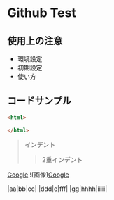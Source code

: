 # Github Test

## 使用上の注意
- 環境設定
- 初期設定
- 使い方

## コードサンプル

~~~html
<html>

</html>
~~~

> インデント
>> 2重インデント

[Google](https://www.google.jp)
![画像][Google](https://www.google.jp/img.jp)

|aa|bb|cc|
|ddd|e|fff|
|gg|hhhh|iiiii|
